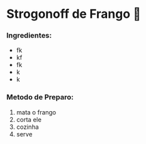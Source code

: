 # Strogonoff de Frango :chicken:

### Ingredientes: 

- fk 
- kf
- fk
- k
- k

### Metodo de Preparo: 

1. mata o frango
2. corta ele
3. cozinha
4. serve

